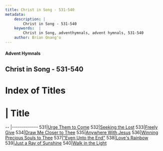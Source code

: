 ```yaml
---
title: Christ in Song - 531-540
metadata:
    description: |
        Christ in Song - 531-540
    keywords:  |
        Christ in Song, adventhymnals, advent hymnals, 531-540
    author: Brian Onang'o
---
```


#### Advent Hymnals
## Christ in Song - 531-540

# Index of Titles
# | Title                        
-- |-------------
531|[Urge Them to Come](/christ-in-song/501-600/531-540/Urge-Them-to-Come)
532|[Seeking the Lost](/christ-in-song/501-600/531-540/Seeking-the-Lost)
533|[Freely Give](/christ-in-song/501-600/531-540/Freely-Give)
534|[Draw Me Closer to Thee](/christ-in-song/501-600/531-540/Draw-Me-Closer-to-Thee)
535|[Anywhere With Jesus](/christ-in-song/501-600/531-540/Anywhere-With-Jesus)
536|[Winning Precious Souls to Thee](/christ-in-song/501-600/531-540/Winning-Precious-Souls-to-Thee)
537|["Even Unto the End"](/christ-in-song/501-600/531-540/"Even-Unto-the-End")
538|[Love's Rainbow](/christ-in-song/501-600/531-540/Love's-Rainbow)
539|[Just a Ray of Sunshine](/christ-in-song/501-600/531-540/Just-a-Ray-of-Sunshine)
540|[Walk in the Light](/christ-in-song/501-600/531-540/Walk-in-the-Light)